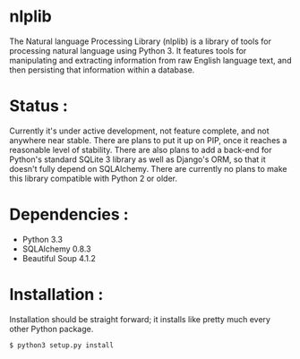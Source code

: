 nlplib
======

The Natural language Processing Library (nlplib) is a library of tools for
processing natural language using Python 3. It features tools for manipulating
and extracting information from raw English language text, and then persisting
that information within a database.

# Status :
Currently it's under active development, not feature complete, and not anywhere
near stable. There are plans to put it up on PIP, once it reaches a reasonable
level of stability. There are also plans to add a back-end for Python's
standard SQLite 3 library as well as Django's ORM, so that it doesn't fully
depend on SQLAlchemy. There are currently no plans to make this library
compatible with Python 2 or older.

# Dependencies :
* Python 3.3
* SQLAlchemy 0.8.3
* Beautiful Soup 4.1.2

# Installation :
Installation should be straight forward; it installs like pretty much every
other Python package.

```
$ python3 setup.py install
```

